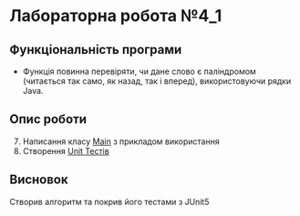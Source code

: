 # Лабораторна робота №4_1

## Функціональність програми

- Функція повинна перевіряти, чи дане слово є паліндромом (читається так само, як назад, так і вперед), використовуючи рядки Java.

## Опис роботи

7. Написання класу [Main](Main.java) з прикладом використання
3. Створення [Unit Тестів](../../../../../../test/java/org/example/university/lab4_1/README.md)

## Висновок

Створив алгоритм та покрив його тестами з JUnit5